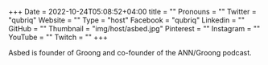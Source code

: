 +++
Date = 2022-10-24T05:08:52+04:00
title = ""
Pronouns = ""
Twitter = "qubriq"
Website = ""
Type = "host"
Facebook = "qubriq"
Linkedin = ""
GitHub = ""
Thumbnail = "img/host/asbed.jpg"
Pinterest = ""
Instagram = ""
YouTube = ""
Twitch = ""
+++

Asbed is founder of Groong and co-founder of the ANN/Groong podcast.
